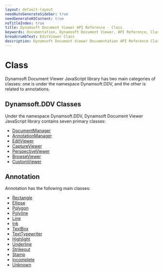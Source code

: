 ```yaml
---
layout: default-layout
needAutoGenerateSidebar: true
needGenerateH3Content: true
noTitleIndex: true
title: Dynamsoft Document Viewer API Reference - Class
keywords: Documentation, Dynamsoft Document Viewer, API Reference, Class
breadcrumbText: EditViewer Class
description: Dynamsoft Document Viewer Documentation API Reference Class Index Page
---
```



# Class

Dynamsoft Document Viewer JavaScript library has two main categories of classes: one is under the namespace Dynamsoft.DDV, and the other is related to annotations.

## Dynamsoft.DDV Classes

Under the namespace Dynamsoft.DDV, Dynamsoft Document Viewer JavaScript library contains seven primary classes:

- [DocumentManager](/api/class/documentmanager.md)
- [AnnotationManager](/api/class/annotationmanager.md)
- [EditViewer](/api/class/editviewer.md)
- [CaptureViewer](/api/class/captureviewer.md)
- [PerspectiveViewer](/api/class/perspectiveviewer.md)
- [BrowseViewer](/api/class/browseviewer.md)
- [CustomViewer](/api/class/customviewer.md)

## Annotation

Annotation has the following main classes:


- [Rectangle](/api/class/annotation/rectangle.md)
- [Ellipse](/api/class/annotation/ellipse.md)
- [Polygon](/api/class/annotation/polygon.md)
- [Polyline](/api/class/annotation/polyline.md)
- [Line](/api/class/annotation/line.md)
- [Ink](/api/class/annotation/ink.md)
- [TextBox](/api/class/annotation/textbox.md)
- [TextTypewriter](/api/class/annotation/texttypewriter.md)
- [Highlight](/api/class/annotation/highlight.md)
- [Underline](/api/class/annotation/underline.md)
- [Strikeout](/api/class/annotation/strikeout.md)
- [Stamp](/api/class/annotation/stamp.md)
- [Incomplete](/api/class/annotation/incomplete.md)
- [Unknown](/api/class/annotation/unknown.md)
